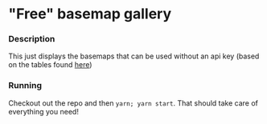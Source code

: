 # "Free" basemap gallery

### Description
This just displays the basemaps that can be used without an api key
(based on the tables found 
[here](https://developers.arcgis.com/javascript/latest/api-reference/esri-Map.html#basemap))

### Running
Checkout out the repo and then `yarn; yarn start`. That should take care
of everything you need!
